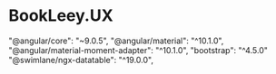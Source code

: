 # BookLeey.UX

"@angular/core": "~9.0.5",
"@angular/material": "^10.1.0",
"@angular/material-moment-adapter": "^10.1.0",
"bootstrap": "^4.5.0"
"@swimlane/ngx-datatable": "^19.0.0",
